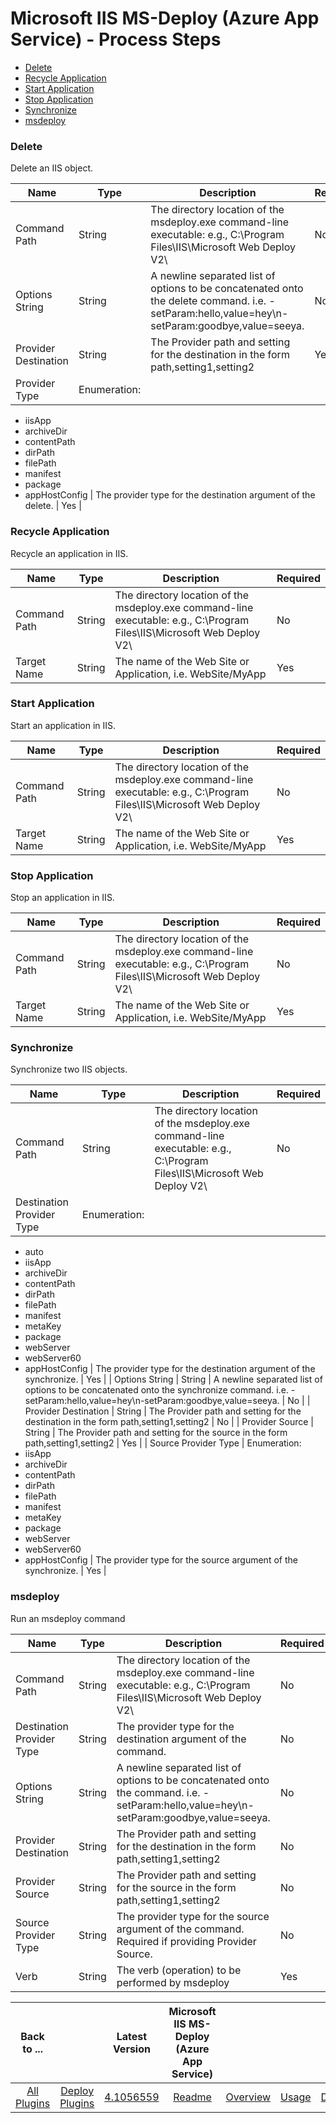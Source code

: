
# Microsoft IIS MS-Deploy (Azure App Service) - Process Steps

* [Delete](#delete)
* [Recycle Application](#recycle_application)
* [Start Application](#start_application)
* [Stop Application](#stop_application)
* [Synchronize](#synchronize)
* [msdeploy](#msdeploy)


### Delete

Delete an IIS object.


| Name | Type | Description                                                                                                          | Required |
| ---- | ---- | -------------------------------------------------------------------------------------------------------------------- | -------- |
| Command Path | String | The directory location of the msdeploy.exe command-line executable: e.g., C:\Program Files\IIS\Microsoft Web Deploy V2\ | No |
| Options String | String | A newline separated list of options to be concatenated onto the delete command. i.e. -setParam:hello,value=hey\n-setParam:goodbye,value=seeya. | No |
| Provider Destination | String | The Provider path and setting for the destination in the form path,setting1,setting2 | Yes |
| Provider Type | Enumeration:
* iisApp
* archiveDir
* contentPath
* dirPath
* filePath
* manifest
* package
* appHostConfig
| The provider type for the destination argument of the delete. | Yes |

### Recycle Application

Recycle an application in IIS.


| Name | Type | Description                                                                                                          | Required |
| ---- | ---- | -------------------------------------------------------------------------------------------------------------------- | -------- |
| Command Path | String | The directory location of the msdeploy.exe command-line executable: e.g., C:\Program Files\IIS\Microsoft Web Deploy V2\ | No |
| Target Name | String | The name of the Web Site or Application, i.e. WebSite/MyApp | Yes |

### Start Application

Start an application in IIS.


| Name | Type | Description                                                                                                          | Required |
| ---- | ---- | -------------------------------------------------------------------------------------------------------------------- | -------- |
| Command Path | String | The directory location of the msdeploy.exe command-line executable: e.g., C:\Program Files\IIS\Microsoft Web Deploy V2\ | No |
| Target Name | String | The name of the Web Site or Application, i.e. WebSite/MyApp | Yes |

### Stop Application

Stop an application in IIS.


| Name | Type | Description                                                                                                          | Required |
| ---- | ---- | -------------------------------------------------------------------------------------------------------------------- | -------- |
| Command Path | String | The directory location of the msdeploy.exe command-line executable: e.g., C:\Program Files\IIS\Microsoft Web Deploy V2\ | No |
| Target Name | String | The name of the Web Site or Application, i.e. WebSite/MyApp | Yes |

### Synchronize

Synchronize two IIS objects.


| Name | Type | Description                                                                                                          | Required |
| ---- | ---- | -------------------------------------------------------------------------------------------------------------------- | -------- |
| Command Path | String | The directory location of the msdeploy.exe command-line executable: e.g., C:\Program Files\IIS\Microsoft Web Deploy V2\ | No |
| Destination Provider Type | Enumeration:
* auto
* iisApp
* archiveDir
* contentPath
* dirPath
* filePath
* manifest
* metaKey
* package
* webServer
* webServer60
* appHostConfig
| The provider type for the destination argument of the synchronize. | Yes |
| Options String | String | A newline separated list of options to be concatenated onto the synchronize command. i.e. -setParam:hello,value=hey\n-setParam:goodbye,value=seeya. | No |
| Provider Destination | String | The Provider path and setting for the destination in the form path,setting1,setting2 | No |
| Provider Source | String | The Provider path and setting for the source in the form path,setting1,setting2 | Yes |
| Source Provider Type | Enumeration:
* iisApp
* archiveDir
* contentPath
* dirPath
* filePath
* manifest
* metaKey
* package
* webServer
* webServer60
* appHostConfig
| The provider type for the source argument of the synchronize. | Yes |

### msdeploy

Run an msdeploy command


| Name | Type | Description                                                                                                          | Required |
| ---- | ---- | -------------------------------------------------------------------------------------------------------------------- | -------- |
| Command Path | String | The directory location of the msdeploy.exe command-line executable: e.g., C:\Program Files\IIS\Microsoft Web Deploy V2\ | No |
| Destination Provider Type | String | The provider type for the destination argument of the command. | No |
| Options String | String | A newline separated list of options to be concatenated onto the command. i.e. -setParam:hello,value=hey\n-setParam:goodbye,value=seeya. | No |
| Provider Destination | String | The Provider path and setting for the destination in the form path,setting1,setting2 | No |
| Provider Source | String | The Provider path and setting for the source in the form path,setting1,setting2 | No |
| Source Provider Type | String | The provider type for the source argument of the command. Required if providing Provider Source. | No |
| Verb | String | The verb (operation) to be performed by msdeploy | Yes |



|Back to ...||Latest Version|Microsoft IIS MS-Deploy (Azure App Service) ||||
| :---: | :---: | :---: | :---: | :---: | :---: | :---: |
|[All Plugins](../../index.md)|[Deploy Plugins](../README.md)|[4.1056559](https://raw.githubusercontent.com/UrbanCode/IBM-UCD-PLUGINS/main/files/IIS-MSDeploy/IIS-MSDeploy-4.1056559.zip)|[Readme](README.md)|[Overview](overview.md)|[Usage](usage.md)|[Downloads](downloads.md)|
